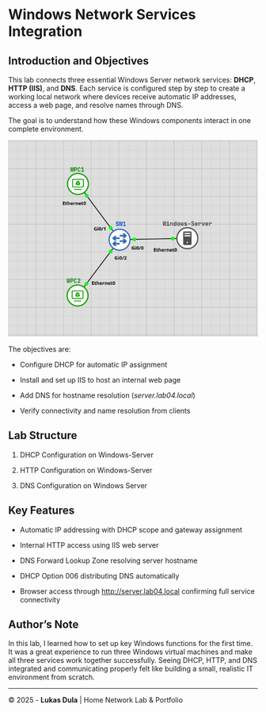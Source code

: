 # **Windows Network Services Integration**

## **Introduction and Objectives**

This lab connects three essential Windows Server network services: **DHCP**, **HTTP (IIS)**, and **DNS**. Each service is configured step by step to create a working local network where devices receive automatic IP addresses, access a web page, and resolve names through DNS. 

The goal is to understand how these Windows components interact in one complete environment.


![TOPOLOGY-map](images/Pasted%20image%2020251015230020.png)


The objectives are:

- Configure DHCP for automatic IP assignment
    
- Install and set up IIS to host an internal web page
    
- Add DNS for hostname resolution (_server.lab04.local_)
    
- Verify connectivity and name resolution from clients
    



## Lab Structure

1. DHCP Configuration on Windows-Server
    
2. HTTP Configuration on Windows-Server
    
3. DNS Configuration on Windows Server
    



## Key Features

- Automatic IP addressing with DHCP scope and gateway assignment
    
- Internal HTTP access using IIS web server
    
- DNS Forward Lookup Zone resolving server hostname
    
- DHCP Option 006 distributing DNS automatically
    
- Browser access through http://server.lab04.local confirming full service connectivity
    



## Author’s Note

In this lab, I learned how to set up key Windows functions for the first time. It was a great experience to run three Windows virtual machines and make all three services work together successfully. Seeing DHCP, HTTP, and DNS integrated and communicating properly felt like building a small, realistic IT environment from scratch.

---

© 2025 - **Lukas Dula** | Home Network Lab & Portfolio